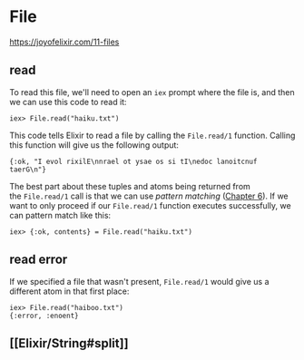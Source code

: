 # File

https://joyofelixir.com/11-files

## read

To read this file, we'll need to open an `iex` prompt where the file is, and then we can use this code to read it:

```
iex> File.read("haiku.txt")
```

This code tells Elixir to read a file by calling the `File.read/1` function. Calling this function will give us the following output:

```
{:ok, "I evol rixilE\nnrael ot ysae os si tI\nedoc lanoitcnuf taerG\n"}
```

The best part about these tuples and atoms being returned from the `File.read/1` call is that we can use _pattern matching_ ([Chapter 6](https://joyofelixir.com/6-pattern-matching)). If we want to only proceed if our `File.read/1` function executes successfully, we can pattern match like this:

```
iex> {:ok, contents} = File.read("haiku.txt")
```

## read error

If we specified a file that wasn't present, `File.read/1` would give us a different atom in that first place:

```
iex> File.read("haiboo.txt")
{:error, :enoent}
```


## [[Elixir/String#split]]